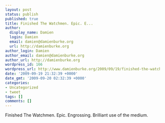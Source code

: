 ```yaml
---
layout: post
status: publish
published: true
title: Finished The Watchmen. Epic. E...
author:
  display_name: Damien
  login: Damien
  email: damien@damienburke.org
  url: http://damienburke.org
author_login: Damien
author_email: damien@damienburke.org
author_url: http://damienburke.org
wordpress_id: 166
wordpress_url: http://www.damienburke.org/2009/09/19/finished-the-watchmen-epic-e/
date: '2009-09-19 21:32:39 +0000'
date_gmt: '2009-09-20 02:32:39 +0000'
categories:
- Uncategorized
- tweet
tags: []
comments: []
---
```

<p>Finished The Watchmen. Epic. Engrossing. Brilliant use of the medium.</p>
